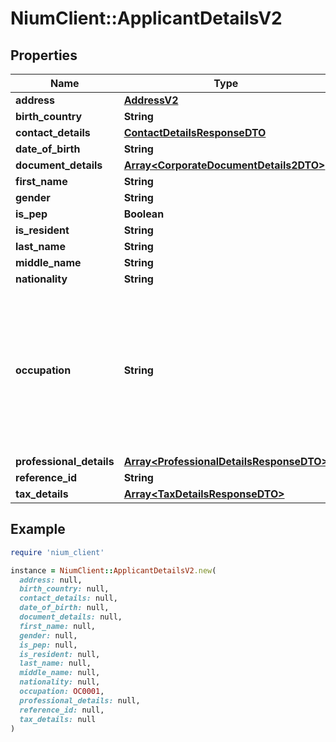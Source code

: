 # NiumClient::ApplicantDetailsV2

## Properties

| Name | Type | Description | Notes |
| ---- | ---- | ----------- | ----- |
| **address** | [**AddressV2**](AddressV2.md) |  | [optional] |
| **birth_country** | **String** |  | [optional] |
| **contact_details** | [**ContactDetailsResponseDTO**](ContactDetailsResponseDTO.md) |  | [optional] |
| **date_of_birth** | **String** |  | [optional] |
| **document_details** | [**Array&lt;CorporateDocumentDetails2DTO&gt;**](CorporateDocumentDetails2DTO.md) |  | [optional] |
| **first_name** | **String** |  | [optional] |
| **gender** | **String** |  | [optional] |
| **is_pep** | **Boolean** |  | [optional] |
| **is_resident** | **String** |  | [optional] |
| **last_name** | **String** |  | [optional] |
| **middle_name** | **String** |  | [optional] |
| **nationality** | **String** |  | [optional] |
| **occupation** | **String** | This field accepts the customer’s occupation. Refer to [Enum values](https://docs.nium.com/apis/docs/unified-add-customer-api) for the description.   Note: This field is mandatory for CA. | [optional] |
| **professional_details** | [**Array&lt;ProfessionalDetailsResponseDTO&gt;**](ProfessionalDetailsResponseDTO.md) |  | [optional] |
| **reference_id** | **String** |  | [optional] |
| **tax_details** | [**Array&lt;TaxDetailsResponseDTO&gt;**](TaxDetailsResponseDTO.md) |  | [optional] |

## Example

```ruby
require 'nium_client'

instance = NiumClient::ApplicantDetailsV2.new(
  address: null,
  birth_country: null,
  contact_details: null,
  date_of_birth: null,
  document_details: null,
  first_name: null,
  gender: null,
  is_pep: null,
  is_resident: null,
  last_name: null,
  middle_name: null,
  nationality: null,
  occupation: OC0001,
  professional_details: null,
  reference_id: null,
  tax_details: null
)
```

